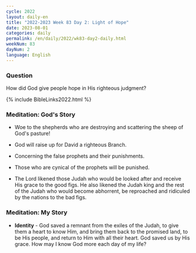 ```yaml
---
cycle: 2022
layout: daily-en
title: "2022-2023 Week 83 Day 2: Light of Hope"
date: 2023-08-01
categories: daily
permalink: /en/daily/2022/wk83-day2-daily.html
weekNum: 83
dayNum: 2
language: English
---
```


### Question     
How did God give people hope in His righteous judgment?

{% include BibleLinks2022.html %}

### Meditation: God's Story   
+ Woe to the shepherds who are destroying and scattering the sheep of God's pasture! 

+ God will raise up for David a righteous Branch. 

+ Concerning the false prophets and their punishments. 

+ Those who are cynical of the prophets will be punished. 

+ The Lord likened those Judah who would be looked after and receive His grace to the good figs. He also likened the Judah king and the rest of the Judah who would become abhorrent, be reproached and ridiculed by the nations to the bad figs. 

### Meditation: My Story   
+ **Identity** - God saved a remnant from the exiles of the Judah, to give them a heart to know Him, and bring them back to the promised land, to be His people, and return to Him with all their heart. God saved us by His grace. How may I know God more each day of my life? 
